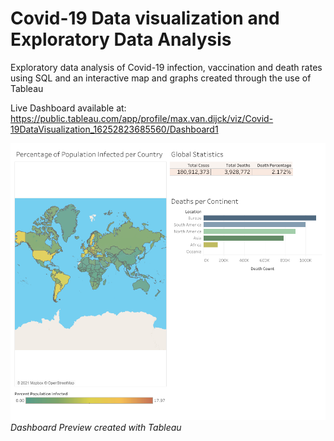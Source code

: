 # Covid-19 Data visualization and Exploratory Data Analysis
Exploratory data analysis of Covid-19 infection, vaccination and death rates using SQL and an interactive map and graphs created through the use of Tableau

Live Dashboard available at: https://public.tableau.com/app/profile/max.van.dijck/viz/Covid-19DataVisualization_16252823685560/Dashboard1

![Dashboard Visualization](dashboardPreview.png)
*Dashboard Preview created with Tableau*